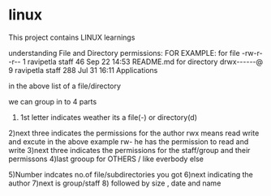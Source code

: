 # linux
This project contains LINUX learnings

understanding File and  Directory permissions: 
FOR EXAMPLE:
for file
-rw-r--r--  1 ravipetla  staff  46 Sep 22 14:53 README.md
for directory
drwx------@  9 ravipetla  staff       288 Jul 31 16:11 Applications

in the above list of a file/directory

we can group in to 4 parts

1) 1st letter indicates weather its a file(-) or directory(d)

2)next three indicates the permissions for the author
   rwx means read write and excute in the above example rw- he 
   has the permission to read and write
3)next three indicates the permissions for the staff/group
  and their permissons
4)last grooup for OTHERS / like everbody else

5)Number indcates no.of file/subdirectories you got
6)next indicating the author
7)next is group/staff
8) followed by size , date and name  
